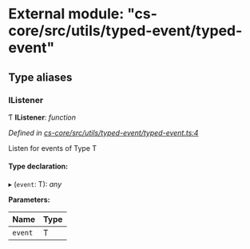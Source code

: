 # External module: "cs-core/src/utils/typed-event/typed-event"

## Type aliases

###  IListener

Ƭ **IListener**: *function*

*Defined in [cs-core/src/utils/typed-event/typed-event.ts:4](https://github.com/RichardHovenkamp/csnext/blob/d817caa/packages/cs-core/src/utils/typed-event/typed-event.ts#L4)*

Listen for events of Type T

#### Type declaration:

▸ (`event`: T): *any*

**Parameters:**

Name | Type |
------ | ------ |
`event` | T |
